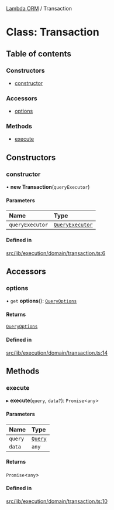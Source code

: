 [Lambda ORM](../README.md) / Transaction

# Class: Transaction

## Table of contents

### Constructors

- [constructor](Transaction.md#constructor)

### Accessors

- [options](Transaction.md#options)

### Methods

- [execute](Transaction.md#execute)

## Constructors

### constructor

• **new Transaction**(`queryExecutor`)

#### Parameters

| Name | Type |
| :------ | :------ |
| `queryExecutor` | [`QueryExecutor`](QueryExecutor.md) |

#### Defined in

[src/lib/execution/domain/transaction.ts:6](https://github.com/FlavioLionelRita/lambdaorm/blob/45e3c40a/src/lib/execution/domain/transaction.ts#L6)

## Accessors

### options

• `get` **options**(): [`QueryOptions`](../interfaces/QueryOptions.md)

#### Returns

[`QueryOptions`](../interfaces/QueryOptions.md)

#### Defined in

[src/lib/execution/domain/transaction.ts:14](https://github.com/FlavioLionelRita/lambdaorm/blob/45e3c40a/src/lib/execution/domain/transaction.ts#L14)

## Methods

### execute

▸ **execute**(`query`, `data?`): `Promise`<`any`\>

#### Parameters

| Name | Type |
| :------ | :------ |
| `query` | [`Query`](Query.md) |
| `data` | `any` |

#### Returns

`Promise`<`any`\>

#### Defined in

[src/lib/execution/domain/transaction.ts:10](https://github.com/FlavioLionelRita/lambdaorm/blob/45e3c40a/src/lib/execution/domain/transaction.ts#L10)
